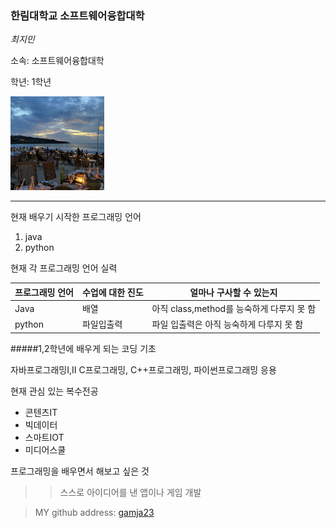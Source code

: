 ### 한림대학교 소프트웨어융합대학

_최지민_

소속: 소프트웨어융합대학

학년: 1학년

<img src=KakaoTalk_20210519_021535230_02.jpg height=150 widht=150>


---

현재 배우기 시작한 프로그래밍 언어

1. java
2. python

현재 각 프로그래밍 언어 실력

|프로그래밍 언어 |수업에 대한 진도 |얼마나 구사할 수 있는지 |
|---------------|-----------------|-----------------------|
|Java           |배열             |아직 class,method를 능숙하게 다루지 못 함|
|python         |파일입출력       |파일 입출력은 아직 능숙하게 다루지 못 함|

#####1,2학년에 배우게 되는 코딩 기초

자바프로그래밍Ⅰ,Ⅱ C프로그래밍, C++프로그래밍, 파이썬프로그래밍 응용

현재 관심 있는 복수전공

* 콘텐츠IT
* 빅데이터
* 스마트IOT
* 미디어스쿨

프로그래밍을 배우면서 해보고 싶은 것

>> 스스로 아이디어를 낸 앱이나 게임 개발


> MY github address: [gamja23][github]

[github]:http://github.com/gamja23








